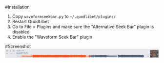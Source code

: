 #Installation
1. Copy `waveformseekbar.py` to `~/.quodlibet/plugins/`
2. Restart QuodLibet
3. Go to File > Plugins and make sure the "Alternative Seek Bar" plugin is disabled
4. Enable the "Waveform Seek Bar" plugin

#Screenshot
![screenshot](screenshot-1.png)
